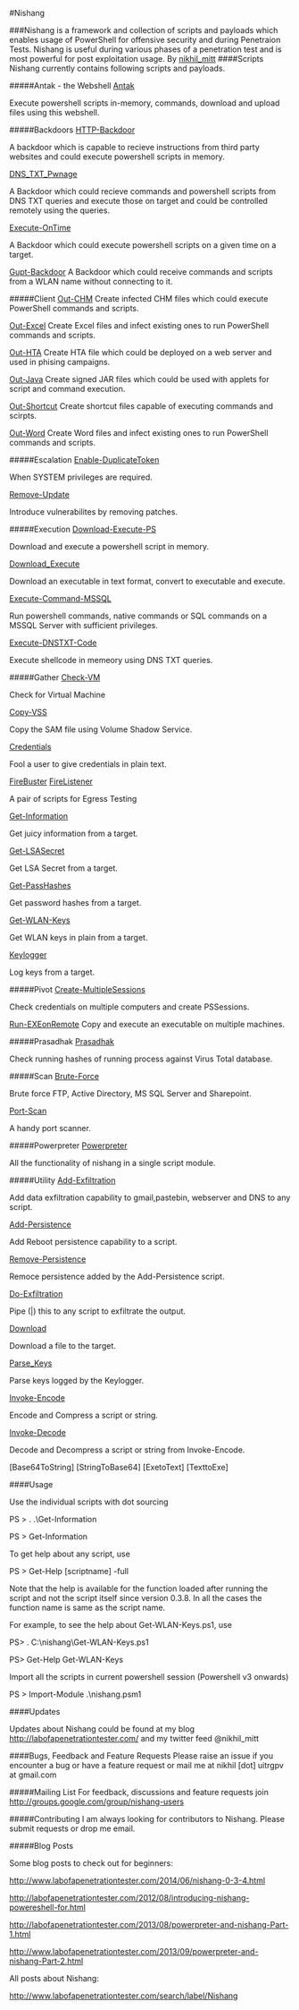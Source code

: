 #Nishang

###Nishang is a framework and collection of scripts and payloads which enables usage of PowerShell for offensive security and during Penetraion Tests. Nishang is useful during various phases of a penetration test and is most powerful for post exploitation usage.
By [nikhil_mitt](https://twitter.com/nikhil_mitt)
####Scripts
Nishang currently contains following scripts and payloads.

#####Antak - the Webshell
[Antak](https://github.com/samratashok/nishang/tree/master/Antak-WebShell)

Execute powershell scripts in-memory, commands, download and upload files using this webshell.

#####Backdoors
[HTTP-Backdoor](https://github.com/samratashok/nishang/blob/master/Backdoors/HTTP-Backdoor.ps1)

A backdoor which is capable to recieve instructions from third party websites and could execute powershell scripts in memory.

[DNS_TXT_Pwnage](https://github.com/samratashok/nishang/blob/master/Backdoors/DNS_TXT_Pwnage.ps1)

A Backdoor which could recieve commands and powershell scripts from DNS TXT queries and execute those on target and could be controlled remotely using the queries.

[Execute-OnTime](https://github.com/samratashok/nishang/blob/master/Backdoors/Execute-OnTime.ps1)

A Backdoor which could execute powershell scripts on a given time on a target.

[Gupt-Backdoor](https://github.com/samratashok/nishang/blob/master/Backdoors/Gupt-Backdoor.ps1)
A Backdoor which could receive commands and scripts from a WLAN name without connecting to it. 


#####Client
[Out-CHM](https://github.com/samratashok/nishang/blob/master/Client/Out-CHM.ps1)
Create infected CHM files which could execute PowerShell commands and scripts.

[Out-Excel](https://github.com/samratashok/nishang/blob/master/Client/Out-Excel.ps1)
Create Excel files and infect existing ones to run PowerShell commands and scripts.

[Out-HTA](https://github.com/samratashok/nishang/blob/master/Client/Out-HTA.ps1)
Create HTA file which could be deployed on a web server and used in phising campaigns. 

[Out-Java](https://github.com/samratashok/nishang/blob/master/Client/Out-Java.ps1)
Create signed JAR files which could be used with applets for script and command execution.

[Out-Shortcut](https://github.com/samratashok/nishang/blob/master/Client/Out-Shortcut.ps1)
Create shortcut files capable of executing commands and scirpts.

[Out-Word](https://github.com/samratashok/nishang/blob/master/Client/Out-Word.ps1)
Create Word files and infect existing ones to run PowerShell commands and scripts.

#####Escalation
[Enable-DuplicateToken](https://github.com/samratashok/nishang/blob/master/Escalation/Enable-DuplicateToken.ps1)

When SYSTEM privileges are required.

[Remove-Update](https://github.com/samratashok/nishang/blob/master/Escalation/Remove-Update.ps1)

Introduce vulnerabilites by removing patches.

#####Execution
[Download-Execute-PS](https://github.com/samratashok/nishang/blob/master/Execution/Download-Execute-PS.ps1)

Download and execute a powershell script in memory.

[Download_Execute](https://github.com/samratashok/nishang/blob/master/Execution/Download_Execute.ps1)

Download an executable in text format, convert to executable and execute.

[Execute-Command-MSSQL](https://github.com/samratashok/nishang/blob/master/Execution/Execute-Command-MSSQL.ps1)

Run powershell commands, native commands or SQL commands on a MSSQL Server with sufficient privileges.

[Execute-DNSTXT-Code](https://github.com/samratashok/nishang/blob/master/Execution/Execute-DNSTXT-Code.ps1)

Execute shellcode in memeory using DNS TXT queries.

#####Gather
[Check-VM](https://github.com/samratashok/nishang/blob/master/Gather/Check-VM.ps1)

Check for Virtual Machine

[Copy-VSS](https://github.com/samratashok/nishang/blob/master/Gather/Copy-VSS.ps1)

Copy the SAM file using Volume Shadow Service.

[Credentials](https://github.com/samratashok/nishang/blob/master/Gather/Credentials.ps1)

Fool a user to give credentials in plain text.

[FireBuster](https://github.com/samratashok/nishang/blob/master/Gather/FireBuster.ps1)
[FireListener](https://github.com/samratashok/nishang/blob/master/Gather/FireListener.ps1)

A pair of scripts for Egress Testing

[Get-Information](https://github.com/samratashok/nishang/blob/master/Gather/Get-Information.ps1)

Get juicy information from a target.

[Get-LSASecret](https://github.com/samratashok/nishang/blob/master/Gather/Get-LSASecret.ps1)

Get LSA Secret from a target.

[Get-PassHashes](https://github.com/samratashok/nishang/blob/master/Gather/Get-PassHashes.ps1)

Get password hashes from a target.

[Get-WLAN-Keys](https://github.com/samratashok/nishang/blob/master/Gather/Get-WLAN-Keys.ps1)

Get WLAN keys in plain from a target.

[Keylogger](https://github.com/samratashok/nishang/blob/master/Gather/Keylogger.ps1)

Log keys from a target.

#####Pivot
[Create-MultipleSessions](https://github.com/samratashok/nishang/blob/master/Pivot/Create-MultipleSessions.ps1)

Check credentials on multiple computers and create PSSessions.

[Run-EXEonRemote](https://github.com/samratashok/nishang/blob/master/Pivot/Run-EXEonRemote.ps1)
Copy and execute an executable on multiple machines.

#####Prasadhak
[Prasadhak](https://github.com/samratashok/nishang/blob/master/Prasadhak/Prasadhak.ps1)

Check running hashes of running process against Virus Total database.

#####Scan
[Brute-Force](https://github.com/samratashok/nishang/blob/master/Scan/Brute-Force.ps1)

Brute force FTP, Active Directory, MS SQL Server and Sharepoint.

[Port-Scan](https://github.com/samratashok/nishang/blob/master/Scan/Port-Scan.ps1)

A handy port scanner.

#####Powerpreter
[Powerpreter](https://github.com/samratashok/nishang/tree/master/powerpreter)

All the functionality of nishang in a single script module.

#####Utility
[Add-Exfiltration](https://github.com/samratashok/nishang/blob/master/Utility/Add-Exfiltration.ps1)

Add data exfiltration capability to gmail,pastebin, webserver and DNS to any script.

[Add-Persistence](https://github.com/samratashok/nishang/blob/master/Utility/Add-Persistence.ps1)

Add Reboot persistence capability to a script.

[Remove-Persistence](https://github.com/samratashok/nishang/blob/master/Utility/Remove-Persistence.ps1)

Remoce persistence added by the Add-Persistence script.

[Do-Exfiltration](https://github.com/samratashok/nishang/blob/master/Utility/Do-Exfiltration.ps1)

Pipe (|) this to any script to exfiltrate the output.

[Download](https://github.com/samratashok/nishang/blob/master/Utility/Download.ps1)

Download a file to the target.

[Parse_Keys](https://github.com/samratashok/nishang/blob/master/Utility/Parse_Keys.ps1)

Parse keys logged by the Keylogger.

[Invoke-Encode](https://github.com/samratashok/nishang/blob/master/Utility/Invoke-Decode.ps1)

Encode and Compress a script or string.

[Invoke-Decode](https://github.com/samratashok/nishang/blob/master/Utility/Invoke-Decode.ps1)

Decode and Decompress a script or string from Invoke-Encode.

[Base64ToString]
[StringToBase64]
[ExetoText]
[TexttoExe]

####Usage

Use the individual scripts with dot sourcing

PS > . .\Get-Information

PS > Get-Information

To get help about any script, use 

PS > Get-Help [scriptname] -full

Note that the help is available for the function loaded after running the script and not the script itself since version 0.3.8. In all the cases the function name is same as the script name.

For example, to see the help about Get-WLAN-Keys.ps1, use

PS> . C:\nishang\Get-WLAN-Keys.ps1

PS> Get-Help Get-WLAN-Keys

Import all the scripts in current powershell session (Powershell v3 onwards)

PS > Import-Module .\nishang.psm1

####Updates

Updates about Nishang could be found at my blog http://labofapenetrationtester.com/ and my twitter feed @nikhil_mitt

####Bugs, Feedback and Feature Requests
Please raise an issue if you encounter a bug or have a feature request  or mail me at nikhil [dot] uitrgpv at gmail.com

#####Mailing List
For feedback, discussions and feature requests join http://groups.google.com/group/nishang-users

#####Contributing
I am always looking for contributors to Nishang. Please submit requests or drop me email.

#####Blog Posts

Some blog posts to check out for beginners:

http://www.labofapenetrationtester.com/2014/06/nishang-0-3-4.html

http://labofapenetrationtester.com/2012/08/introducing-nishang-powereshell-for.html

http://labofapenetrationtester.com/2013/08/powerpreter-and-nishang-Part-1.html

http://www.labofapenetrationtester.com/2013/09/powerpreter-and-nishang-Part-2.html 

All posts about Nishang:

http://www.labofapenetrationtester.com/search/label/Nishang




